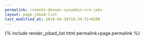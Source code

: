 ```yaml
---
permalink: /remote-devops-sysadmin-sre-jobs
layout: page-jobad-list
last_modified_at: 2019-04-30T18:34:31+0200
---
```

{% include render_jobad_list.html permalink=page.permalink %}
